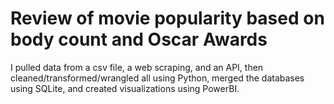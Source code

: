 # Review of movie popularity based on body count and Oscar Awards
I pulled data from a csv file, a web scraping, and an API, then cleaned/transformed/wrangled all using Python, merged the databases using SQLite, and created visualizations using PowerBI.
